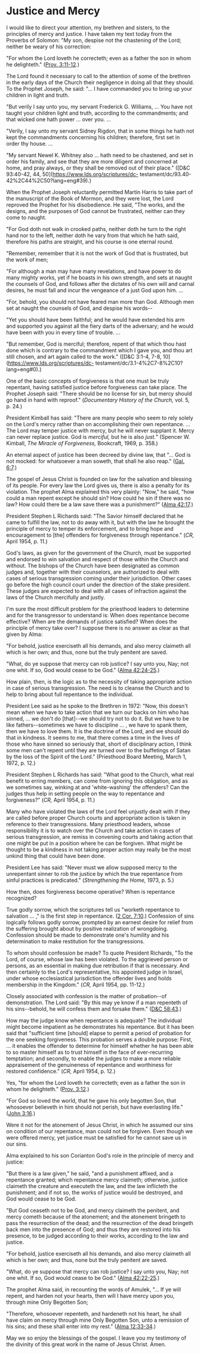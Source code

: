 # Justice and Mercy

I would like to direct your attention, my brethren and sisters, to the
principles of mercy and justice. I have taken my text today from the Proverbs
of Solomon: "My son, despise not the chastening of the Lord; neither be weary
of his correction:

"For whom the Lord loveth he correcteth; even as a father the son in whom he
delighteth." ([Prov.
3:11-12](https://www.lds.org/scriptures/ot/prov/3.11-12?lang=eng#10).)

The Lord found it necessary to call to the attention of some of the brethren
in the early days of the Church their negligence in doing all that they
should. To the Prophet Joseph, he said: "... I have commanded you to bring up
your children in light and truth.

"But verily I say unto you, my servant Frederick G. Williams, ... You have not
taught your children light and truth, according to the commandments; and that
wicked one hath power ... over you. ...

"Verily, I say unto my servant Sidney Rigdon, that in some things he hath not
kept the commandments concerning his children; therefore, first set in order
thy house. ...

"My servant Newel K. Whitney also ... hath need to be chastened, and set in
order his family, and see that they are more diligent and concerned at home,
and pray always, or they shall be removed out of their place." ([D&amp;C
93:40-42, 44, 50](https://www.lds.org/scriptures/dc-
testament/dc/93.40-42%2C44%2C50?lang=eng#39).)

When the Prophet Joseph reluctantly permitted Martin Harris to take part of
the manuscript of the Book of Mormon, and they were lost, the Lord reproved
the Prophet for his disobedience. He said, "The works, and the designs, and
the purposes of God cannot be frustrated, neither can they come to naught.

"For God doth not walk in crooked paths, neither doth he turn to the right
hand nor to the left, neither doth he vary from that which he hath said,
therefore his paths are straight, and his course is one eternal round.

"Remember, remember that it is not the work of God that is frustrated, but the
work of men;

"For although a man may have many revelations, and have power to do many
mighty works, yet if he boasts in his own strength, and sets at naught the
counsels of God, and follows after the dictates of his own will and carnal
desires, he must fall and incur the vengeance of a just God upon him. ...

"For, behold, you should not have feared man more than God. Although men set
at naught the counsels of God, and despise his words--

"Yet you should have been faithful; and he would have extended his arm and
supported you against all the fiery darts of the adversary; and he would have
been with you in every time of trouble. ...

"But remember, God is merciful; therefore, repent of that which thou hast done
which is contrary to the commandment which I gave you, and thou art still
chosen, and art again called to the work." ([D&amp;C 3:1-4, 7-8,
10](https://www.lds.org/scriptures/dc-
testament/dc/3.1-4%2C7-8%2C10?lang=eng#0).)

One of the basic concepts of forgiveness is that one must be truly repentant,
having satisfied justice before forgiveness can take place. The Prophet Joseph
said: "There should be no license for sin, but mercy should go hand in hand
with reproof." (_Documentary History of the Church,_ vol. 5, p. 24.)

President Kimball has said: "There are many people who seem to rely solely on
the Lord's mercy rather than on accomplishing their own repentance. ... The Lord
may temper justice with mercy, but he will never supplant it. Mercy can never
replace justice. God is _merciful,_ but he is also _just._" (Spencer W.
Kimball, _The Miracle of Forgiveness,_ Bookcraft, 1969, p. 358.)

An eternal aspect of justice has been decreed by divine law, that "... God is
not mocked: for whatsoever a man soweth, that shall he also reap." ([Gal.
6:7](https://www.lds.org/scriptures/nt/gal/6.7?lang=eng#6).)

The gospel of Jesus Christ is founded on law for the salvation and blessing of
its people. For every law the Lord gives us, there is also a penalty for its
violation. The prophet Alma explained this very plainly: "Now," he said, "how
could a man repent except he should sin? How could he sin if there was no law?
How could there be a law save there was a punishment?" ([Alma
42:17](https://www.lds.org/scriptures/bofm/alma/42.17?lang=eng#16).)

President Stephen L Richards said: "The Savior himself declared that he came
to fulfill the law, not to do away with it, but with the law he brought the
principle of mercy to temper its enforcement, and to bring hope and
encouragement to [the] offenders for forgiveness through repentance." (_CR,_
April 1954, p. 11.)

God's laws, as given for the government of the Church, must be supported and
endorsed to win salvation and respect of those within the Church and without.
The bishops of the Church have been designated as common judges and, together
with their counselors, are authorized to deal with cases of serious
transgression coming under their jurisdiction. Other cases go before the high
council court under the direction of the stake president. These judges are
expected to deal with all cases of infraction against the laws of the Church
mercifully and justly.

I'm sure the most difficult problem for the priesthood leaders to determine
and for the transgressor to understand is: When does repentance become
effective? When are the demands of justice satisfied? When does the principle
of mercy take over? I suppose there is no answer as clear as that given by
Alma:

"For behold, justice exerciseth all his demands, and also mercy claimeth all
which is her own; and thus, none but the truly penitent are saved.

"What, do ye suppose that mercy can rob justice? I say unto you, Nay; not one
whit. If so, God would cease to be God." ([Alma
42:24-25](https://www.lds.org/scriptures/bofm/alma/42.24-25?lang=eng#23).)

How plain, then, is the logic as to the necessity of taking appropriate action
in case of serious transgression. The need is to cleanse the Church and to
help to bring about full repentance to the individual.

President Lee said as he spoke to the Brethren in 1972: "Now, this doesn't
mean when we have to take action that we turn our backs on him who has sinned,
... we don't do [that]--we should try not to do it. But we have to be like
fathers--sometimes we have to discipline ... , we have to spank them, then we
have to love them. It is the doctrine of the Lord, and we should do that in
kindness. It seems to me, that there comes a time in the lives of those who
have sinned so seriously that, short of disciplinary action, I think some men
can't repent until they are turned over to the buffetings of Satan by the loss
of the Spirit of the Lord." (Priesthood Board Meeting, March 1, 1972, p. 12.)

President Stephen L Richards has said: "What good to the Church, what real
benefit to erring members, can come from ignoring this obligation, and as we
sometimes say, winking at and 'white-washing' the offenders? Can the judges
thus help in setting people on the way to repentance and forgiveness?" (_CR,_
April 1954, p. 11.)

Many who have violated the laws of the Lord feel unjustly dealt with if they
are called before proper Church courts and appropriate action is taken in
reference to their transgressions. Many priesthood leaders, whose
responsibility it is to watch over the Church and take action in cases of
serious transgression, are remiss in convening courts and taking action that
one might be put in a position where he can be forgiven. What might be thought
to be a kindness in not taking proper action may really be the most unkind
thing that could have been done.

President Lee has said: "Never must we allow supposed mercy to the unrepentant
sinner to rob the justice by which the true repentance from sinful practices
is predicated." (_Strengthening the Home,_ 1973, p. 5.)

How then, does forgiveness become operative? When is repentance recognized?

True godly sorrow, which the scriptures tell us "worketh repentance to
salvation ... ," is the first step in repentance. ([2 Cor.
7:10](https://www.lds.org/scriptures/nt/2-cor/7.10?lang=eng#9).) Confession of
sins logically follows godly sorrow, prompted by an earnest desire for relief
from the suffering brought about by positive realization of wrongdoing.
Confession should be made to demonstrate one's humility and his determination
to make restitution for the transgressions.

To whom should confession be made? To quote President Richards, "To the Lord,
of course, whose law has been violated. To the aggrieved person or persons, as
an essential in making due retribution if that is necessary. And then
certainly to the Lord's representative, his appointed judge in Israel, under
whose ecclesiastical jurisdiction the offender lives and holds membership in
the Kingdom." (_CR,_ April 1954, pp. 11-12.)

Closely associated with confession is the matter of probation--of
demonstration. The Lord said: "By this may ye know if a man repenteth of his
sins--behold, he will confess them and forsake them." ([D&amp;C
58:43](https://www.lds.org/scriptures/dc-testament/dc/58.43?lang=eng#42).)

How may the judge know when repentance is adequate? The individual might
become impatient as he demonstrates his repentance. But it has been said that
"sufficient time [should] elapse to permit a period of probation for the one
seeking forgiveness. This probation serves a double purpose: First, ... it
enables the offender to determine for himself whether he has been able to so
master himself as to trust himself in the face of ever-recurring temptation;
and secondly, to enable the judges to make a more reliable appraisement of the
genuineness of repentance and worthiness for restored confidence." (_CR,_
April 1954, p. 12.)

Yes, "for whom the Lord loveth he correcteth; even as a father the son in whom
he delighteth." ([Prov.
3:12](https://www.lds.org/scriptures/ot/prov/3.12?lang=eng#11).)

"For God so loved the world, that he gave his only begotten Son, that
whosoever believeth in him should not perish, but have everlasting life."
([John 3:16](https://www.lds.org/scriptures/nt/john/3.16?lang=eng#15).)

Were it not for the atonement of Jesus Christ, in which he assumed our sins on
condition of our repentance, man could not be forgiven. Even though we were
offered mercy, yet justice must be satisfied for he cannot save us in our
sins.

Alma explained to his son Corianton God's role in the principle of mercy and
justice:

"But there is a law given," he said, "and a punishment affixed, and a
repentance granted; which repentance mercy claimeth; otherwise, justice
claimeth the creature and executeth the law, and the law inflicteth the
punishment; and if not so, the works of justice would be destroyed, and God
would cease to be God.

"But God ceaseth not to be God, and mercy claimeth the penitent, and mercy
cometh because of the atonement; and the atonement bringeth to pass the
resurrection of the dead; and the resurrection of the dead bringeth back men
into the presence of God; and thus they are restored into his presence, to be
judged according to their works, according to the law and justice.

"For behold, justice exerciseth all his demands, and also mercy claimeth all
which is her own; and thus, none but the truly penitent are saved.

"What, do ye suppose that mercy can rob justice? I say unto you, Nay; not one
whit. If so, God would cease to be God." ([Alma
42:22-25](https://www.lds.org/scriptures/bofm/alma/42.22-25?lang=eng#21).)

The prophet Alma said, in recounting the words of Amulek, "... If ye will
repent, and harden not your hearts, then will I have mercy upon you, through
mine Only Begotten Son;

"Therefore, whosoever repenteth, and hardeneth not his heart, he shall have
claim on mercy through mine Only Begotten Son, unto a remission of his sins;
and these shall enter into my rest." ([Alma
12:33-34](https://www.lds.org/scriptures/bofm/alma/12.33-34?lang=eng#32).)

May we so enjoy the blessings of the gospel. I leave you my testimony of the
divinity of this great work in the name of Jesus Christ. Amen.

